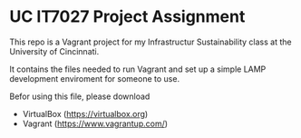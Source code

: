 # UC IT7027 Project Assignment

This repo is a Vagrant project for my Infrastructur Sustainability class at the University of Cincinnati.

It contains the files needed to run Vagrant and set up a simple LAMP development enviroment for someone to use.

Befor using this file, please download
- VirtualBox (https://virtualbox.org)
- Vagrant (https://www.vagrantup.com/)
